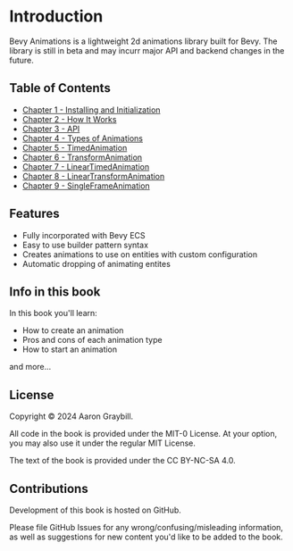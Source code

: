 # Introduction

Bevy Animations is a lightweight 2d animations library built for Bevy. The library is still in beta and may incurr major API and backend
changes in the future.

## Table of Contents

* [Chapter 1 - Installing and Initialization](./chapter_1.md)
* [Chapter 2 - How It Works](./chapter_2.md)
* [Chapter 3 - API](./chapter_3.md)
* [Chapter 4 - Types of Animations](./chapter_4.md)
* [Chapter 5 - TimedAnimation](./chapter_5.md)
* [Chapter 6 - TransformAnimation](./chapter_6.md)
* [Chapter 7 - LinearTimedAnimation](./chapter_7.md)
* [Chapter 8 - LinearTransformAnimation](./chapter_8.md)
* [Chapter 9 - SingleFrameAnimation](./chapter_9.md)

## Features

* Fully incorporated with Bevy ECS
* Easy to use builder pattern syntax
* Creates animations to use on entities with custom configuration
* Automatic dropping of animating entites

## Info in this book

In this book you'll learn:

* How to create an animation
* Pros and cons of each animation type
* How to start an animation

and more...

## License

Copyright © 2024 Aaron Graybill.

All code in the book is provided under the MIT-0 License. At your option, you may also use it under the regular MIT License.

The text of the book is provided under the CC BY-NC-SA 4.0.

## Contributions

Development of this book is hosted on GitHub.

Please file GitHub Issues for any wrong/confusing/misleading information, as well as suggestions for new content you'd like to be added to the book.
